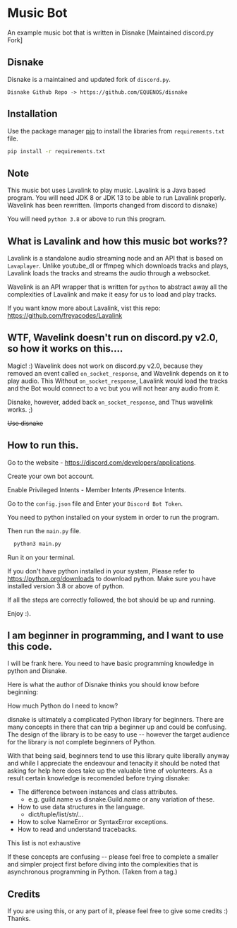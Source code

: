 # Music Bot

An example music bot that is written in Disnake [Maintained discord.py Fork] 

## Disnake 
Disnake is a maintained and updated fork of `discord.py`.
```
Disnake Github Repo -> https://github.com/EQUENOS/disnake
```

## Installation

Use the package manager [pip](https://pip.pypa.io/en/stable/) to install the libraries from ``requirements.txt`` file.

```bash
pip install -r requirements.txt
```

## Note
This music bot uses Lavalink to play music. Lavalink is a Java based program.
You will need JDK 8 or JDK 13 to be able to run Lavalink properly.
Wavelink has been rewritten. (Imports changed from discord to disnake)

You will need `python 3.8` or above to run this program.

## What is Lavalink and how this music bot works??
Lavalink is a standalone audio streaming node and an API that is based on `Lavaplayer`. Unlike youtube_dl or ffmpeg which downloads tracks and plays, Lavalink loads the tracks and streams the audio
through a websocket. 

Wavelink is an API wrapper that is written for `python` to abstract away all the complexities of
Lavalink and make it easy for us to load and play tracks.

If you want know more about Lavalink, vist this repo:
https://github.com/freyacodes/Lavalink


## WTF, Wavelink doesn't run on discord.py v2.0, so how it works on this....
Magic! :)
Wavelink does not work on discord.py v2.0, because they removed an event called `on_socket_response`, and Wavelink depends
on it to play audio. This
Without `on_socket_response`, Lavalink would load the tracks and the Bot would connect to a vc but you will not hear
any audio from it.

Disnake, however, added back `on_socket_response`, and Thus wavelink works. ;)

~~Use disnake~~

## How to run this.
Go to the website - https://discord.com/developers/applications.

Create your own bot account.

Enable Privileged Intents - Member Intents /Presence Intents.

Go to the ``config.json`` file and Enter your ``Discord Bot Token``.

You need to python installed on your system in order to run the program.

Then run the ``main.py`` file.

```bash
  python3 main.py
```

Run it on your terminal.

If you don't have python installed in your system, 
Please refer to https://python.org/downloads to download python.
Make sure you have installed version 3.8 or above of python.

If all the steps are correctly followed, the bot should be up and running.

Enjoy :).

## I am beginner in programming, and I want to use this code.
I will be frank here.
You need to have basic programming knowledge in python and Disnake.

Here is what the author of Disnake thinks you should know before beginning:


How much Python do I need to know?

disnake is ultimately a complicated Python library for beginners. There are many concepts in there that can trip a beginner up and could be confusing. The design of the library is to be easy to use -- however the target audience for the library is not complete beginners of Python.

With that being said, beginners tend to use this library quite liberally anyway and while I appreciate the endeavour and tenacity it should be noted that asking for help here does take up the valuable time of volunteers. As a result certain knowledge is recomended before trying disnake:

- The difference between instances and class attributes.
    - e.g. guild.name vs disnake.Guild.name or any variation of these.
- How to use data structures in the language.
    - dict/tuple/list/str/...
- How to solve NameError or SyntaxError exceptions.
- How to read and understand tracebacks.

This list is not exhaustive

 If these concepts are confusing -- please feel free to complete a smaller and simpler project first before diving into the complexities that is asynchronous programming in Python.
 (Taken from a tag.)


## Credits
If you are using this, or any part of it, please feel free to give some credits :)
Thanks.